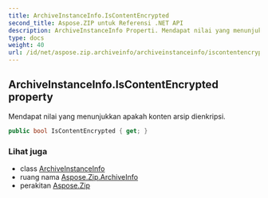 ```yaml
---
title: ArchiveInstanceInfo.IsContentEncrypted
second_title: Aspose.ZIP untuk Referensi .NET API
description: ArchiveInstanceInfo Properti. Mendapat nilai yang menunjukkan apakah konten arsip dienkripsi.
type: docs
weight: 40
url: /id/net/aspose.zip.archiveinfo/archiveinstanceinfo/iscontentencrypted/
---
```

## ArchiveInstanceInfo.IsContentEncrypted property

Mendapat nilai yang menunjukkan apakah konten arsip dienkripsi.

```csharp
public bool IsContentEncrypted { get; }
```

### Lihat juga

* class [ArchiveInstanceInfo](../)
* ruang nama [Aspose.Zip.ArchiveInfo](../../archiveinstanceinfo/)
* perakitan [Aspose.Zip](../../../)


